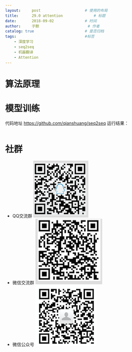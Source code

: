 ```yaml
---
layout:     post   				    # 使用的布局
title:      29.0 attention 				# 标题 
date:       2018-09-02 				# 时间
author:     子颢 						# 作者
catalog: true 						# 是否归档
tags:								#标签
    - 深度学习
    - seq2seq
    - 机器翻译
    - Attention
---
```


# 算法原理



# 模型训练

代码地址 <a href="https://github.com/qianshuang/seq2seq" target="_blank">https://github.com/qianshuang/seq2seq</a>
运行结果：
```

```

# 社群

- QQ交流群
	![562929489](/img/qq_ewm.png)
- 微信交流群
	![562929489](/img/wx_ewm.png)
- 微信公众号
	![562929489](/img/wxgzh_ewm.png)